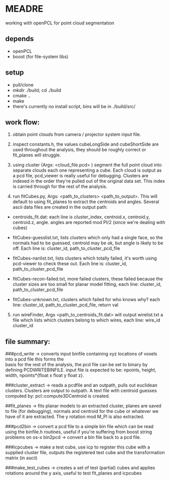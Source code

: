 MEADRE
=======

working with openPCL for point cloud segmentation

depends
-------
* openPCL
* boost (for file-system libs)

setup
-------
* pull/clone
* mkdir ./build; cd ./build
* cmake ..
* make
* there's currently no install script, bins will be in ./build/src/


work flow:
------

1) obtain point clouds from camera / projector system input file. 

2) inspect constants.h, the values cubeLongSide and cubeShortSide are used throughout the analysis, they should be roughly correct or fit_planes will struggle. 
	 
3) using cluster (Args: <cloud_file.pcd> <outpath>) segment the full point cloud into separate clouds each one representing
	 a cube. Each cloud is output as a pcd file, pcd_viewer is really useful for debugging. Clusters are indexed in the order they're pulled out of the original data set. This index is carried through for the rest of the analysis.

4) run fitCubes.py, Args: <path_to_clusters> <path_to_output>. This will default to using fit_planes to extract the centroids and angles. Several ascii data files are created in the output path: 

* centroids_fit.dat: each line is cluster_index, centroid.x, centroid.y, centroid.z, angle.
	angles are reported mod PI/2 (since we're dealing with cubes)

* fitCubes-guesslist.txt, lists clusters which only had a single face, so the normals had to be guessed, centroid may be ok, but angle is likely to be off. Each line is: cluster_id, path_to_cluster_pcd_file

* fitCubes-nanlist.txt, lists clusters which totally failed, it's worth using pcd-viewer to check these out. Each line is: cluster_id, path_to_cluster_pcd_file

* fitCubes-recon-failed.txt, more failed clusters, these failed because the cluster sizes are too small for planar model fitting, each line: cluster_id, path_to_cluster_pcd_file

* fitCubes-unknown.txt, clusters which failed for who knows why? each line: cluster_id, path_to_cluster_pcd_file, return val

5) run wireFinder, Args <path_to_centroids_fit.dat> <outpath> will output wirelist.txt a file which lists which clusters belong to which wires, each line: wire_id cluster_id

file summary:
------

###pcd_write -> converts input binfile containing xyz locations of voxels into a pcd file this forms the		
basis for the rest of the analysis, the pcd file can be set to binary by defining PCDWRITEBINFILE.
input file is expected to be: <int> npoints, <int> height, <int> width, npoints*{float x float y float z}.
							
###cluster_extract -> reads a pcdfile and an outpath, pulls out euclidean clusters. Clusters are output to outpath. A text file with centroid guesses computed by: pcl::compute3DCentroid is created.
				
##fit_planes -> fits planar models to an extracted cluster, planes are saved to file (for debugging), normals and centroid for the cube or whatever we have of it are extracted. The y rotation mod M_PI is also extracted.
				
###pcd2bin -> convert a pcd file to a simple bin file which can be read using the binfile.h routines, useful if you're suffering from boost string problems on os-x 
bin2pcd -> convert a bin file back to a pcd file.

###icpcubes -> make a test cube, use icp to register this cube with a supplied cluster file, outputs the 
registered test cube and the transformation matrix (in ascii)
				
###make_test_cubes -> creates a set of test (partial) cubes and applies rotations around the y axis, 
useful to test fit_planes and icpcubes
